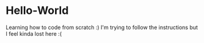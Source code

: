 # Hello-World
Learning how to code from scratch :)
I'm trying to follow the instructions but I feel kinda lost here :(

